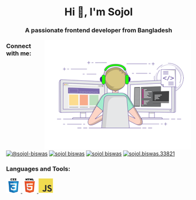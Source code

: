 <h1 align="center">Hi 👋, I'm Sojol</h1>
<h3 align="center">A passionate frontend developer from Bangladesh</h3>
<img align="right" alt="codding" width="400" src="codding.png.gif" >

<h3 align="left">Connect with me:</h3>

<p align="left">
<a href="https://codepen.io/@sojol-biswas" target="blank"><img align="center" src="https://raw.githubusercontent.com/rahuldkjain/github-profile-readme-generator/master/src/images/icons/Social/codepen.svg" alt="@sojol-biswas" height="30" width="40" /></a>
<a href="https://linkedin.com/in/sojol biswas" target="blank"><img align="center" src="https://raw.githubusercontent.com/rahuldkjain/github-profile-readme-generator/master/src/images/icons/Social/linked-in-alt.svg" alt="sojol biswas" height="30" width="40" /></a>
<a href="https://fb.com/sojol biswas" target="blank"><img align="center" src="https://raw.githubusercontent.com/rahuldkjain/github-profile-readme-generator/master/src/images/icons/Social/facebook.svg" alt="sojol biswas" height="30" width="40" /></a>
<a href="https://instagram.com/sojol.biswas.33821" target="blank"><img align="center" src="https://raw.githubusercontent.com/rahuldkjain/github-profile-readme-generator/master/src/images/icons/Social/instagram.svg" alt="sojol.biswas.33821" height="30" width="40" /></a>
</p>





<h3 align="left">Languages and Tools:</h3>
<p align="left"> <a href="https://www.w3schools.com/css/" target="_blank" rel="noreferrer"> <img src="https://raw.githubusercontent.com/devicons/devicon/master/icons/css3/css3-original-wordmark.svg" alt="css3" width="40" height="40"/> </a> <a href="https://www.w3.org/html/" target="_blank" rel="noreferrer"> <img src="https://raw.githubusercontent.com/devicons/devicon/master/icons/html5/html5-original-wordmark.svg" alt="html5" width="40" height="40"/> </a> <a href="https://developer.mozilla.org/en-US/docs/Web/JavaScript" target="_blank" rel="noreferrer"> <img src="https://raw.githubusercontent.com/devicons/devicon/master/icons/javascript/javascript-original.svg" alt="javascript" width="40" height="40"/> </a> </p>


